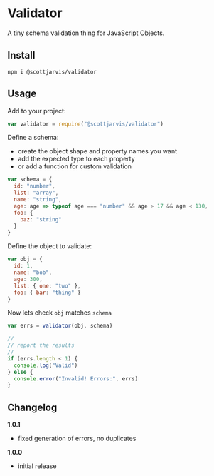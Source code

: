# Validator

A tiny schema validation thing for JavaScript Objects.

## Install

```
npm i @scottjarvis/validator
```

## Usage

Add to your project:

```js
var validator = require("@scottjarvis/validator")
```

Define a schema:

- create the object shape and property names you want
- add the expected type to each property
- or add a function for custom validation

```js
var schema = {
  id: "number",
  list: "array",
  name: "string",
  age: age => typeof age === "number" && age > 17 && age < 130,
  foo: {
    baz: "string"
  }
}
```

Define the object to validate:

```js
var obj = {
  id: 1,
  name: "bob",
  age: 300,
  list: { one: "two" },
  foo: { bar: "thing" }
}
```

Now lets check `obj` matches `schema`

```js
var errs = validator(obj, schema)

//
// report the results
//
if (errs.length < 1) {
  console.log("Valid")
} else {
  console.error("Invalid! Errors:", errs)
}
```

## Changelog

**1.0.1**
- fixed generation of errors, no duplicates

**1.0.0**
- initial release
